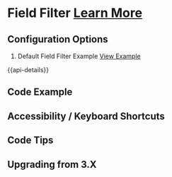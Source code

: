 
# Field Filter  [Learn More](#)

## Configuration Options

1. Default Field Filter Example [View Example]( ../components/field-filter/example-index)

{{api-details}}

## Code Example

## Accessibility / Keyboard Shortcuts

## Code Tips

## Upgrading from 3.X
